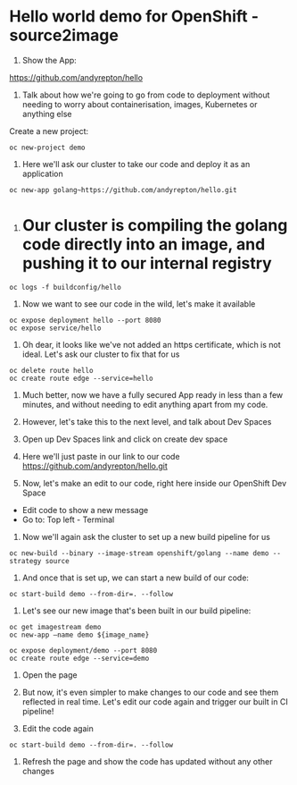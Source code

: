 # Hello world demo for OpenShift - source2image

1. Show the App:

https://github.com/andyrepton/hello

1. Talk about how we're going to go from code to deployment without needing to worry about containerisation, images, Kubernetes or anything else

Create a new project:

```
oc new-project demo
```

1.  Here we'll ask our cluster to take our code and deploy it as an application

```
oc new-app golang~https://github.com/andyrepton/hello.git
```

1. # Our cluster is compiling the golang code directly into an image, and pushing it to our internal registry

``
oc logs -f buildconfig/hello
``

1.  Now we want to see our code in the wild, let's make it available

```
oc expose deployment hello --port 8080
oc expose service/hello
```

1. Oh dear, it looks like we've not added an https certificate, which is not ideal. Let's ask our cluster to fix that for us

```
oc delete route hello
oc create route edge --service=hello
```

1. Much better, now we have a fully secured App ready in less than a few minutes, and without needing to edit anything apart from my code.

1. However, let's take this to the next level, and talk about Dev Spaces

1. Open up Dev Spaces link and click on create dev space

1. Here we'll just paste in our link to our code
https://github.com/andyrepton/hello.git

1. Now, let's make an edit to our code, right here inside our OpenShift Dev Space

- Edit code to show a new message
- Go to: Top left - Terminal

1. Now we'll again ask the cluster to set up a new build pipeline for us

```
oc new-build --binary --image-stream openshift/golang --name demo --strategy source 
```

1. And once that is set up, we can start a new build of our code:

```
oc start-build demo --from-dir=. --follow
```

1. Let's see our new image that's been built in our build pipeline:

```
oc get imagestream demo
oc new-app —name demo ${image_name}

oc expose deployment/demo --port 8080
oc create route edge --service=demo
```

1. Open the page

1. But now, it's even simpler to make changes to our code and see them reflected in real time. Let's edit our code again and trigger our built in CI pipeline!

1. Edit the code again

```
oc start-build demo --from-dir=. --follow
```

1. Refresh the page and show the code has updated without any other changes
